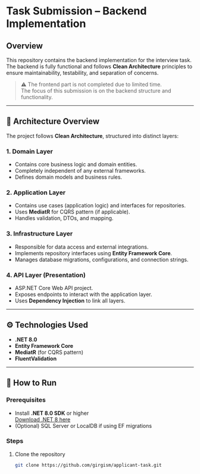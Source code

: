 # Task Submission – Backend Implementation

## Overview
This repository contains the backend implementation for the interview task.  
The backend is fully functional and follows **Clean Architecture** principles to ensure maintainability, testability, and separation of concerns.

> ⚠️ The frontend part is not completed due to limited time.  
> The focus of this submission is on the backend structure and functionality.

---

## 🧱 Architecture Overview

The project follows **Clean Architecture**, structured into distinct layers:

### 1. **Domain Layer**
- Contains core business logic and domain entities.
- Completely independent of any external frameworks.
- Defines domain models and business rules.

### 2. **Application Layer**
- Contains use cases (application logic) and interfaces for repositories.
- Uses **MediatR** for CQRS pattern (if applicable).
- Handles validation, DTOs, and mapping.

### 3. **Infrastructure Layer**
- Responsible for data access and external integrations.
- Implements repository interfaces using **Entity Framework Core**.
- Manages database migrations, configurations, and connection strings.

### 4. **API Layer (Presentation)**
- ASP.NET Core Web API project.
- Exposes endpoints to interact with the application layer.
- Uses **Dependency Injection** to link all layers.

---

## ⚙️ Technologies Used
- **.NET 8.0**
- **Entity Framework Core**
- **MediatR** (for CQRS pattern)
- **FluentValidation**
---

## 🧩 How to Run

### Prerequisites
- Install **.NET 8.0 SDK** or higher  
  [Download .NET 8 here](https://dotnet.microsoft.com/download/dotnet/8.0)
- (Optional) SQL Server or LocalDB if using EF migrations

### Steps
1. Clone the repository  
   ```bash
   git clone https://github.com/girgism/applicant-task.git

